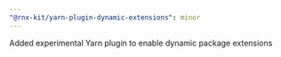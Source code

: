```yaml
---
"@rnx-kit/yarn-plugin-dynamic-extensions": minor
---
```


Added experimental Yarn plugin to enable dynamic package extensions

